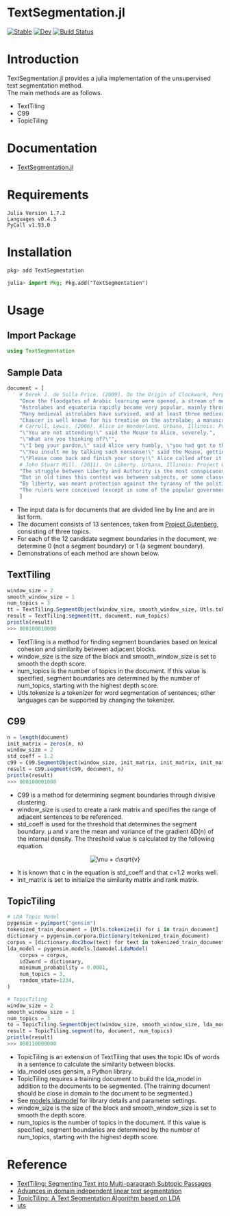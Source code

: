 # TextSegmentation.jl

[![Stable](https://img.shields.io/badge/docs-stable-blue.svg)](https://kawasaki-kento.github.io/TextSegmentation.jl/stable)
[![Dev](https://img.shields.io/badge/docs-dev-blue.svg)](https://kawasaki-kento.github.io/TextSegmentation.jl/dev)
[![Build Status](https://travis-ci.com/kawasaki-kento/TextSegmentation.jl.svg?branch=main)](https://travis-ci.com/kawasaki-kento/TextSegmentation.jl)

# Introduction
TextSegmentation.jl provides a julia implementation of the unsupervised text segmentation method.  
The main methods are as follows.
 - TextTiling
 - C99
 - TopicTiling
 
# Documentation
 - [TextSegmentation.jl](https://kawasaki-kento.github.io/TextSegmentation.jl/build/)

# Requirements
```
Julia Version 1.7.2
Languages v0.4.3
PyCall v1.93.0
```
# Installation
```julia
pkg> add TextSegmentation
```

```julia
julia> import Pkg; Pkg.add("TextSegmentation")
```

# Usage
## Import Package
```julia
using TextSegmentation
```

## Sample Data
```julia
document = [
    # Derek J. de Solla Price. (2009). On the Origin of Clockwork, Perpetual Motion Devices, and the Compass. Urbana, Illinois: Project Gutenberg. Retrieved February 25, 2022, from www.gutenberg.org/ebooks/30001.
    "Once the floodgates of Arabic learning were opened, a stream of mechanized astronomical models poured into Europe.",
    "Astrolabes and equatoria rapidly became very popular, mainly through the reason for which they had been first devised, the avoidance of tedious written computation.",
    "Many medieval astrolabes have survived, and at least three medieval equatoria are known.",
    "Chaucer is well known for his treatise on the astrolabe; a manuscript in Cambridge, containing a companion treatise on the equatorium, has been tentatively suggested by the present author as also being the work of Chaucer and the only piece written in his own hand.",
    # Carroll, Lewis. (2006). Alice in Wonderland. Urbana, Illinois: Project Gutenberg. Retrieved February 25, 2022, from www.gutenberg.org/ebooks/19033.
    "\"You are not attending!\" said the Mouse to Alice, severely.",
    "\"What are you thinking of?\"",
    "\"I beg your pardon,\" said Alice very humbly, \"you had got to the fifth bend, I think?\"",
    "\"You insult me by talking such nonsense!\" said the Mouse, getting up and walking away.",
    "\"Please come back and finish your story!\" Alice called after it.",
    # John Stuart Mill. (2011). On Liberty. Urbana, Illinois: Project Gutenberg. Retrieved February 25, 2022, from www.gutenberg.org/ebooks/34901.
    "The struggle between Liberty and Authority is the most conspicuous feature in the portions of history with which we are earliest familiar, particularly in that of Greece, Rome, and England.",
    "But in old times this contest was between subjects, or some classes of subjects, and the government.",
    "By liberty, was meant protection against the tyranny of the political rulers.",
    "The rulers were conceived (except in some of the popular governments of Greece) as in a necessarily antagonistic position to the people whom they ruled.",
    ]
```
 - The input data is for documents that are divided line by line and are in list form.
 - The document consists of 13 sentences, taken from [Project Gutenberg](https://www.gutenberg.org/), consisting of three topics.
 - For each of the 12 candidate segment boundaries in the document, we determine 0 (not a segment boundary) or 1 (a segment boundary).
 - Demonstrations of each method are shown below.

## TextTiling
```julia
window_size = 2
smooth_window_size = 1
num_topics = 3
tt = TextTiling.SegmentObject(window_size, smooth_window_size, Utls.tokenize)
result = TextTiling.segment(tt, document, num_topics)
println(result)
>>> 000100010000
```
 - TextTiling is a method for finding segment boundaries based on lexical cohesion and similarity between adjacent blocks.
 - window_size is the size of the block and smooth_window_size is set to smooth the depth score.
 - num_topics is the number of topics in the document. If this value is specified, segment boundaries are determined by the number of num_topics, starting with the highest depth score.
 - Utls.tokenize is a tokenizer for word segmentation of sentences; other languages can be supported by changing the tokenizer.

## C99
```julia
n = length(document)
init_matrix = zeros(n, n)
window_size = 2
std_coeff = 1.2
c99 = C99.SegmentObject(window_size, init_matrix, init_matrix, init_matrix, std_coeff, Utls.tokenize)
result = C99.segment(c99, document, n)
println(result)
>>> 000100001000
```
 - C99 is a method for determining segment boundaries through divisive clustering.
 - window_size is used to create a rank matrix and specifies the range of adjacent sentences to be referenced.
 - std_coeff is used for the threshold that determines the segment boundary. μ and v are the mean and variance of the gradient δD(n) of the internal density. The threshold value is calculated by the following equation.

<p align="center">
  <img src="https://latex.codecogs.com/svg.image?\mu&space;&plus;&space;c\sqrt{v}" title="\mu + c\sqrt{v}" />
</p>

 - It is known that c in the equation is std_coeff and that c=1.2 works well.
 - init_matrix is set to initialize the similarity matrix and rank matrix.

## TopicTiling
```julia
# LDA Topic Model
pygensim = pyimport("gensim")
tokenized_train_document = [Utls.tokenize(i) for i in train_document]
dictionary = pygensim.corpora.Dictionary(tokenized_train_document)
corpus = [dictionary.doc2bow(text) for text in tokenized_train_document]
lda_model = pygensim.models.ldamodel.LdaModel(
    corpus = corpus,
    id2word = dictionary,
    minimum_probability = 0.0001,
    num_topics = 3,
    random_state=1234,
)

# TopicTiling
window_size = 2
smooth_window_size = 1
num_topics = 3
to = TopicTiling.SegmentObject(window_size, smooth_window_size, lda_model, dictionary)
result = TopicTiling.segment(to, document, num_topics)
println(result)
>>> 000110000000
```
 - TopicTiling is an extension of TextTiling that uses the topic IDs of words in a sentence to calculate the similarity between blocks.
 - lda_model uses gensim, a Python library.
 - TopicTiling requires a training document to build the lda_model in addition to the documents to be segmented. (The training document should be close in domain to the document to be segmented.)
 - See [models.ldamodel](https://radimrehurek.com/gensim/models/ldamodel.html) for library details and parameter settings.
 - window_size is the size of the block and smooth_window_size is set to smooth the depth score.
 - num_topics is the number of topics in the document. If this value is specified, segment boundaries are determined by the number of num_topics, starting with the highest depth score.

# Reference
 - [TextTiling: Segmenting Text into Multi-paragraph Subtopic Passages](https://aclanthology.org/J97-1003.pdf)
 - [Advances in domain independent linear text segmentation](https://arxiv.org/pdf/cs/0003083.pdf)
 - [TopicTiling: A Text Segmentation Algorithm based on LDA](https://aclanthology.org/W12-3307.pdf)
 - [uts](https://github.com/intfloat/uts)